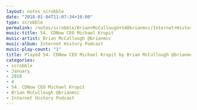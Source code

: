 ```yaml
---
layout: notes_scrobble
date: "2018-01-04T11:07:34+10:00"
type: scrobble
permalink: /notes/scrobble/Brian+McCullough+%40brianmcc/Internet+History+Podcast/8d60613888d0d38431e119ce7513e80a9e315af0.html
music-title: 54. CDNow CEO Michael Krupit
music-artist: Brian McCullough @brianmcc
music-album: Internet History Podcast
music-play-count: "1"
title: Played 54. CDNow CEO Michael Krupit by Brian McCullough @brianmcc
categories:
- scrobble
- January
- 2018
- 4
- 54. CDNow CEO Michael Krupit
- Brian McCullough @brianmcc
- Internet History Podcast
---
```

